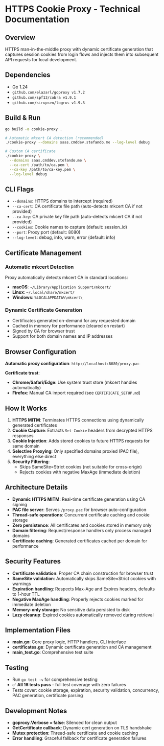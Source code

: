 # HTTPS Cookie Proxy - Technical Documentation

## Overview
HTTPS man-in-the-middle proxy with dynamic certificate generation that captures session cookies from login flows and injects them into subsequent API requests for local development.

## Dependencies
- Go 1.24
- `github.com/elazarl/goproxy v1.7.2`
- `github.com/spf13/cobra v1.9.1` 
- `github.com/sirupsen/logrus v1.9.3`

## Build & Run
```bash
go build -o cookie-proxy .

# Automatic mkcert CA detection (recommended)
./cookie-proxy --domains saas.cmddev.stefando.me --log-level debug

# Custom CA certificate
./cookie-proxy \
  --domains saas.cmddev.stefando.me \
  --ca-cert /path/to/ca.pem \
  --ca-key /path/to/ca-key.pem \
  --log-level debug
```

## CLI Flags
- `--domains`: HTTPS domains to intercept (required)
- `--ca-cert`: CA certificate file path (auto-detects mkcert CA if not provided) 
- `--ca-key`: CA private key file path (auto-detects mkcert CA if not provided)
- `--cookies`: Cookie names to capture (default: session_id)
- `--port`: Proxy port (default: 8080)
- `--log-level`: debug, info, warn, error (default: info)

## Certificate Management
### Automatic mkcert Detection
Proxy automatically detects mkcert CA in standard locations:
- **macOS**: `~/Library/Application Support/mkcert/`
- **Linux**: `~/.local/share/mkcert/`
- **Windows**: `%LOCALAPPDATA%\mkcert\`

### Dynamic Certificate Generation
- Certificates generated on-demand for any requested domain
- Cached in memory for performance (cleared on restart)
- Signed by CA for browser trust
- Support for both domain names and IP addresses

## Browser Configuration
**Automatic proxy configuration**: `http://localhost:8080/proxy.pac`

**Certificate trust**:
- **Chrome/Safari/Edge**: Use system trust store (mkcert handles automatically)
- **Firefox**: Manual CA import required (see `CERTIFICATE_SETUP.md`)

## How It Works
1. **HTTPS MITM**: Terminates HTTPS connections using dynamically generated certificates
2. **Cookie Capture**: Extracts `Set-Cookie` headers from decrypted HTTPS responses 
3. **Cookie Injection**: Adds stored cookies to future HTTPS requests for same domain
4. **Selective Proxying**: Only specified domains proxied (PAC file), everything else direct
5. **Security Filtering**: 
   - Skips SameSite=Strict cookies (not suitable for cross-origin)
   - Rejects cookies with negative MaxAge (immediate deletion)

## Architecture Details
- **Dynamic HTTPS MITM**: Real-time certificate generation using CA signing
- **PAC file server**: Serves `/proxy.pac` for browser auto-configuration
- **Thread-safe operations**: Concurrent certificate caching and cookie storage
- **Zero persistence**: All certificates and cookies stored in memory only
- **Domain filtering**: Request/response handlers only process managed domains
- **Certificate caching**: Generated certificates cached per domain for performance

## Security Features
- **Certificate validation**: Proper CA chain construction for browser trust
- **SameSite validation**: Automatically skips SameSite=Strict cookies with warnings
- **Expiration handling**: Respects Max-Age and Expires headers, defaults to 1-hour TTL
- **Negative MaxAge handling**: Properly rejects cookies marked for immediate deletion
- **Memory-only storage**: No sensitive data persisted to disk
- **Lazy cleanup**: Expired cookies automatically removed during retrieval

## Implementation Files
- **main.go**: Core proxy logic, HTTP handlers, CLI interface
- **certificates.go**: Dynamic certificate generation and CA management
- **main_test.go**: Comprehensive test suite

## Testing
- Run `go test -v` for comprehensive testing
- ✅ **All 16 tests pass** - full test coverage with zero failures
- Tests cover: cookie storage, expiration, security validation, concurrency, PAC generation, certificate parsing

## Development Notes
- **goproxy.Verbose = false**: Silenced for clean output
- **GetCertificate callback**: Dynamic cert generation on TLS handshake
- **Mutex protection**: Thread-safe certificate and cookie caching
- **Error handling**: Graceful fallback for certificate generation failures